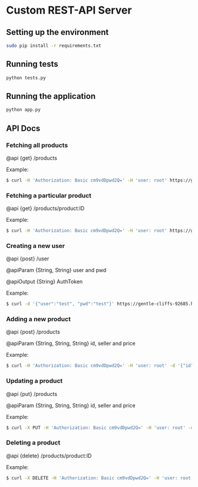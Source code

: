 Custom REST-API Server
======================


Setting up the environment
--------------------------

```bash
sudo pip install -r requirements.txt
```

Running tests
-------------

```bash
python tests.py
```

Running the application
-----------------------

```bash
python app.py
```

API Docs
--------

### Fetching all products

@api {get} /products

Example:

```bash
$ curl -H 'Authorization: Basic cm9vdDpwd2Q=' -H 'user: root' https://gentle-cliffs-92685.herokuapp.com/products
```

### Fetching a particular product

@api {get} /products/product:ID

Example:

```bash
$ curl -H 'Authorization: Basic cm9vdDpwd2Q=' -H 'user: root' https://gentle-cliffs-92685.herokuapp.com/products/foo
```

### Creating a new user

@api {post} /user

@apiParam {String, String} user and pwd

@apiOutput {String} AuthToken

Example:

```bash
$ curl -d '{"user":"test", "pwd":"test"}' https://gentle-cliffs-92685.herokuapp.com/user
```

### Adding a new product

@api {post} /products

@apiParam {String, String, String} id, seller and price

Example:

```bash
$ curl -H 'Authorization: Basic cm9vdDpwd2Q=' -H 'user: root' -d '{"id":"bar", "seller":"foo", "price":"149"}' https://gentle-cliffs-92685.herokuapp.com/products
```

### Updating a product

@api {put} /products

@apiParam {String, String, String} id, seller and price

Example:

```bash
$ curl -X PUT -H 'Authorization: Basic cm9vdDpwd2Q=' -H 'user: root' -d '{"id":"bar", "seller":"foo", "price":"249"}' https://gentle-cliffs-92685.herokuapp.com/products
```

### Deleting a product

@api {delete} /products/product:ID

Example:

```bash
$ curl -X DELETE -H 'Authorization: Basic cm9vdDpwd2Q=' -H 'user: root' https://gentle-cliffs-92685.herokuapp.com/products/foo
```